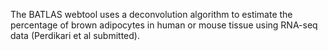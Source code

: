 The BATLAS webtool uses a deconvolution algorithm to estimate the percentage of brown adipocytes in human or mouse tissue using RNA-seq data (Perdikari et al submitted).
